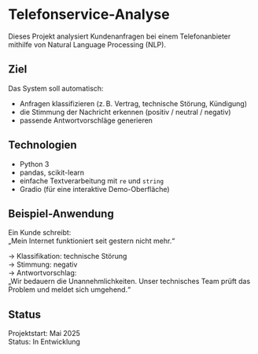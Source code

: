 # Telefonservice-Analyse

Dieses Projekt analysiert Kundenanfragen bei einem Telefonanbieter mithilfe von Natural Language Processing (NLP).

## Ziel
Das System soll automatisch:
- Anfragen klassifizieren (z. B. Vertrag, technische Störung, Kündigung)
- die Stimmung der Nachricht erkennen (positiv / neutral / negativ)
- passende Antwortvorschläge generieren

## Technologien
- Python 3
- pandas, scikit-learn
- einfache Textverarbeitung mit `re` und `string`
- Gradio (für eine interaktive Demo-Oberfläche)

## Beispiel-Anwendung
Ein Kunde schreibt:  
„Mein Internet funktioniert seit gestern nicht mehr.“

→ Klassifikation: technische Störung  
→ Stimmung: negativ  
→ Antwortvorschlag:  
„Wir bedauern die Unannehmlichkeiten. Unser technisches Team prüft das Problem und meldet sich umgehend.“

## Status
Projektstart: Mai 2025  
Status: In Entwicklung
